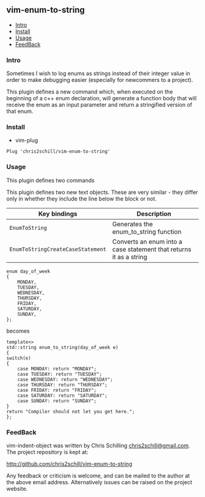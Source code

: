 ## vim-enum-to-string

<!-- vim-markdown-toc GFM -->

- [Intro](#intro)
- [Install](#install)
- [Usage](#usage)
- [FeedBack](#feedback)

<!-- vim-markdown-toc -->

### Intro

Sometimes I wish to log enums as strings instead of their integer value in
order to make debugging easier (especially for newcommers to a project).

This plugin defines a new command which, when executed on the beginning of a
c++ enum declaration, will generate a function body that will receive the 
enum as an input parameter and return a stringified version of that enum.

### Install

- vim-plug

```vim
Plug 'chris2schill/vim-enum-to-string'
```

### Usage

This plugin defines two commands

This plugin defines two new text objects. These are very similar - they differ
only in whether they include the line below the block or not.

| Key bindings                          | Description                                                        |
| ------------------------------------- | ------------------------------------------------------------------ |
| `EnumToString`                        | Generates the enum_to_string function                              |
| `EnumToStringCreateCaseStatement`     | Converts an enum into a case statement that returns it as a string |

```vim
enum day_of_week
{
    MONDAY,
    TUESDAY,
    WEDNESDAY,
    THURSDAY,
    FRIDAY,
    SATURDAY,
    SUNDAY,
};
```

becomes

```vim
template<>
std::string enum_to_string(day_of_week e)
{
switch(e)
{
    case MONDAY: return "MONDAY";
    case TUESDAY: return "TUESDAY";
    case WEDNESDAY: return "WEDNESDAY";
    case THURSDAY: return "THURSDAY";
    case FRIDAY: return "FRIDAY";
    case SATURDAY: return "SATURDAY";
    case SUNDAY: return "SUNDAY";
}
return "Compiler should not let you get here.";
};
```

### FeedBack

vim-indent-object was written by Chris Schilling <chris2schill@gmail.com>. The
project repository is kept at:

http://github.com/chris2schill/vim-enum-to-string

Any feedback or criticism is welcome, and can be mailed to the author at the
above email address. Alternatively issues can be raised on the project
website.
